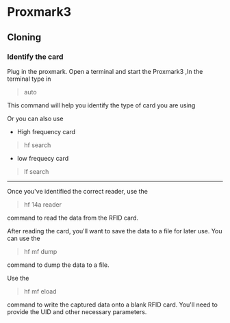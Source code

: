 # Proxmark3
## Cloning
### Identify the card
Plug in the proxmark. Open a terminal  and start the Proxmark3 ,In the terminal type in 
>auto
 
This command will help you identify the type of card you are using


Or you can also use 
-  High frequency card
> hf search
- low frequecy card
> lf search
---
Once you've identified the correct reader, use the 
>hf 14a reader

 command to read the data from the RFID card.

After reading the card, you'll want to save the data to a file for later use. You can use the 
> hf mf dump

 command to dump the data to a file.


Use the
> hf mf eload

 command to write the captured data onto a blank RFID card. You'll need to provide the UID and other necessary parameters.
 
 

